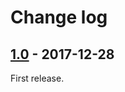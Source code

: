 Change log
==========

## [1.0](https://github.com/kumlali/handyjenkins/releases/tag/1.0) - 2017-12-28

First release.